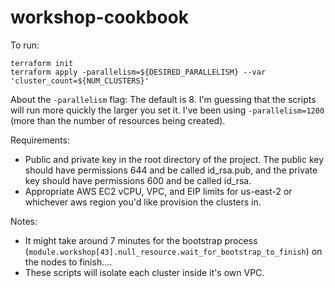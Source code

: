 # workshop-cookbook

To run: 
```
terraform init
terraform apply -parallelism=${DESIRED_PARALLELISM} --var 'cluster_count=${NUM_CLUSTERS}'
```

About the `-parallelism` flag: The default is 8. I'm guessing that the scripts will run more quickly the larger you set it. I've been using `-parallelism=1200` (more than the number of resources being created). 

Requirements:
- Public and private key in the root directory of the project. The public key should have permissions 644 and be called id_rsa.pub, and the private key should have permissions 600 and be called id_rsa. 
- Appropriate AWS EC2 vCPU, VPC, and EIP limits for us-east-2 or whichever aws region you'd like provision the clusters in. 

Notes: 
- It might take around 7 minutes for the bootstrap process (`module.workshop[43].null_resource.wait_for_bootstrap_to_finish`) on the nodes to finish....
- These scripts will isolate each cluster inside it's own VPC. 
